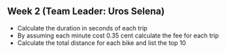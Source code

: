## Week 2 (Team Leader: Uros Selena)
- Calculate the duration in seconds of each trip
- By assuming each minute cost 0.35 cent calculate the fee for each trip
- Calculate the total distance for each bike and list the top 10